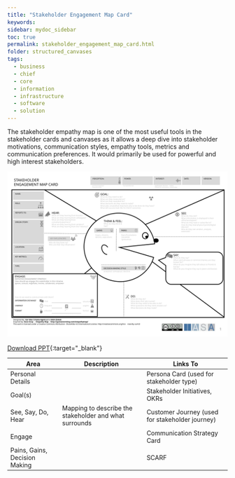 ```yaml
---
title: "Stakeholder Engagement Map Card"
keywords: 
sidebar: mydoc_sidebar
toc: true
permalink: stakeholder_engagement_map_card.html
folder: structured_canvases
tags: 
  - business
  - chief
  - core
  - information
  - infrastructure
  - software
  - solution
---
```



The stakeholder empathy map is one of the most useful tools in the stakeholder cards and canvases as it allows a deep dive into stakeholder motivations, communication styles, empathy tools, metrics and communication preferences. It would primarily be used for powerful and high interest stakeholders.

![image001](media/stakeholder_engagement_map_card001.svg)

[Download PPT](media/ppt/stakeholder_engagement_map_card.ppt){:target="_blank"}

| Area | Description | Links To |
| --- | --- | --- |
| Personal Details |   | Persona Card (used for stakeholder type) |
| Goal(s) |   | Stakeholder Initiatives, OKRs |
| See, Say, Do, Hear | Mapping to describe the stakeholder and what surrounds | Customer Journey (used for stakeholder journey) |
| Engage |   | Communication Strategy Card |
| Pains, Gains, Decision Making |   | SCARF |